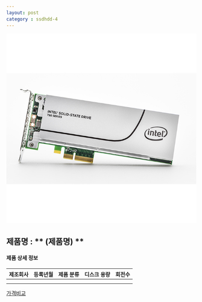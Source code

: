 ```yaml
---
layout: post
category : ssdhdd-4
---
```


![alt text](https://github.com/kutchoiwjun92/kutchoiwjun92.github.com/blob/master/image/ssdhdd-4.jpg?raw=true)

## 제품명 : ** (제품명)  **

#### 제품 상세 정보


제조회사  |  등록년월  |  제품 분류  |  디스크 용량  |    회전수
--------- | ---------- | ----------- | ------------- | -------------      
          |            |             |               |               
|||


[가격비교](링크)
